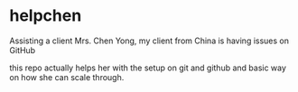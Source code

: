 # helpchen
Assisting a client
Mrs. Chen Yong, my client from China is having issues on GitHub

this repo actually helps her with the setup on git and github and basic way on how she can scale through.
